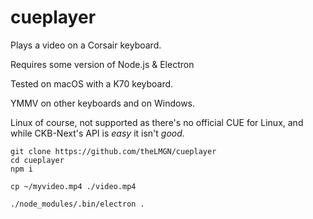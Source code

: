 # cueplayer
Plays a video on a Corsair keyboard.

Requires some version of Node.js & Electron


Tested on macOS with a K70 keyboard.

YMMV on other keyboards and on Windows.

Linux of course, not supported as there's no official CUE for Linux, and while CKB-Next's API is *easy* it isn't *good*.

```
git clone https://github.com/theLMGN/cueplayer
cd cueplayer
npm i

cp ~/myvideo.mp4 ./video.mp4

./node_modules/.bin/electron .
```
